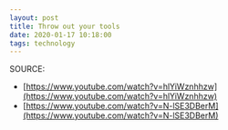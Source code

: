 ```yaml
---
layout: post
title: Throw out your tools
date: 2020-01-17 10:18:00
tags: technology
---
```


SOURCE:

- [https://www.youtube.com/watch?v=hlYiWznhhzw](https://www.youtube.com/watch?v=hlYiWznhhzw)
- [https://www.youtube.com/watch?v=N-lSE3DBerM](https://www.youtube.com/watch?v=N-lSE3DBerM)
